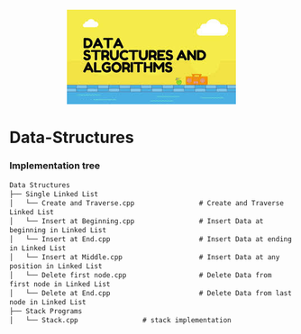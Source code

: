 
<div align="center" style="margin: 20px">
  <img src="https://github.com/lakshaygoyal425/Data-Structure-C/blob/main/download.jfif">
</div>


# Data-Structures

### Implementation tree
```
Data Structures
├── Single Linked List
│   └── Create and Traverse.cpp                # Create and Traverse Linked List
│   └── Insert at Beginning.cpp                # Insert Data at beginning in Linked List
│   └── Insert at End.cpp                      # Insert Data at ending in Linked List
│   └── Insert at Middle.cpp                   # Insert Data at any position in Linked List
│   └── Delete first node.cpp                  # Delete Data from first node in Linked List
│   └── Delete at End.cpp                      # Delete Data from last node in Linked List
├── Stack Programs
│   └── Stack.cpp                # stack implementation
```
